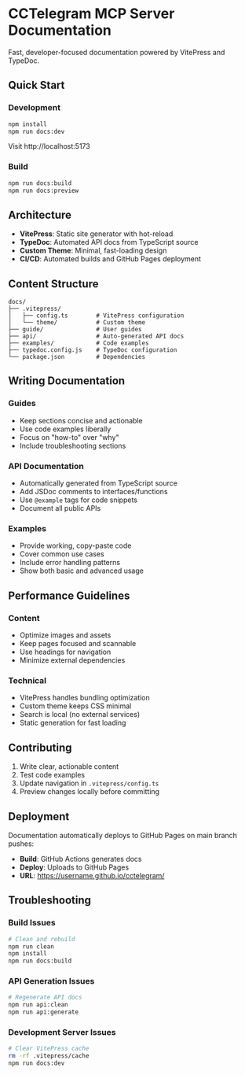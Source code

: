 # CCTelegram MCP Server Documentation

Fast, developer-focused documentation powered by VitePress and TypeDoc.

## Quick Start

### Development
```bash
npm install
npm run docs:dev
```

Visit http://localhost:5173

### Build
```bash
npm run docs:build
npm run docs:preview
```

## Architecture

- **VitePress**: Static site generator with hot-reload
- **TypeDoc**: Automated API docs from TypeScript source
- **Custom Theme**: Minimal, fast-loading design
- **CI/CD**: Automated builds and GitHub Pages deployment

## Content Structure

```
docs/
├── .vitepress/
│   ├── config.ts        # VitePress configuration
│   └── theme/           # Custom theme
├── guide/               # User guides
├── api/                 # Auto-generated API docs  
├── examples/            # Code examples
├── typedoc.config.js    # TypeDoc configuration
└── package.json         # Dependencies
```

## Writing Documentation

### Guides
- Keep sections concise and actionable
- Use code examples liberally
- Focus on "how-to" over "why"
- Include troubleshooting sections

### API Documentation
- Automatically generated from TypeScript source
- Add JSDoc comments to interfaces/functions
- Use `@example` tags for code snippets
- Document all public APIs

### Examples
- Provide working, copy-paste code
- Cover common use cases
- Include error handling patterns
- Show both basic and advanced usage

## Performance Guidelines

### Content
- Optimize images and assets
- Keep pages focused and scannable
- Use headings for navigation
- Minimize external dependencies

### Technical
- VitePress handles bundling optimization
- Custom theme keeps CSS minimal
- Search is local (no external services)
- Static generation for fast loading

## Contributing

1. Write clear, actionable content
2. Test code examples
3. Update navigation in `.vitepress/config.ts`
4. Preview changes locally before committing

## Deployment

Documentation automatically deploys to GitHub Pages on main branch pushes:

- **Build**: GitHub Actions generates docs
- **Deploy**: Uploads to GitHub Pages  
- **URL**: https://username.github.io/cctelegram/

## Troubleshooting

### Build Issues
```bash
# Clean and rebuild
npm run clean
npm install
npm run docs:build
```

### API Generation Issues  
```bash
# Regenerate API docs
npm run api:clean
npm run api:generate
```

### Development Server Issues
```bash
# Clear VitePress cache
rm -rf .vitepress/cache
npm run docs:dev
```